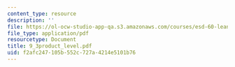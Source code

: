 ```yaml
---
content_type: resource
description: ''
file: https://ol-ocw-studio-app-qa.s3.amazonaws.com/courses/esd-60-lean-six-sigma-processes-summer-2004/f2afc247105b552c727a4214e5101b76_9_3product_level.pdf
file_type: application/pdf
resourcetype: Document
title: 9_3product_level.pdf
uid: f2afc247-105b-552c-727a-4214e5101b76
---
```

